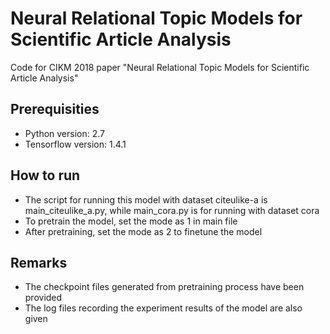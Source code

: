 # Neural Relational Topic Models for Scientific Article Analysis

Code for CIKM 2018 paper "Neural Relational Topic Models for Scientific Article Analysis"

## Prerequisities
* Python version: 2.7
* Tensorflow version: 1.4.1

## How to run
* The script for running this model with dataset citeulike-a is main_citeulike_a.py, while main_cora.py is for running with dataset cora
* To pretrain the model, set the mode as 1 in main file
* After pretraining, set the mode as 2 to finetune the model

## Remarks
* The checkpoint files generated from pretraining process have been provided
* The log files recording the experiment results of the model are also given